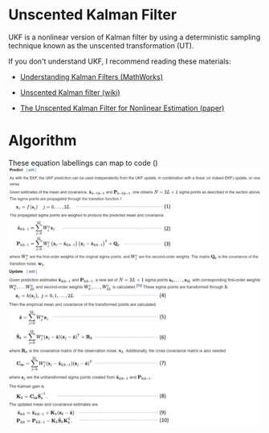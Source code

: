 # Unscented Kalman Filter
UKF is a nonlinear version of Kalman filter by using a deterministic sampling technique known as the unscented transformation (UT).

If you don't understand UKF, I recommend reading these materials:

* [Understanding Kalman Filters (MathWorks)](https://www.mathworks.com/videos/series/understanding-kalman-filters.html)

* [Unscented Kalman filter (wiki)](https://en.wikipedia.org/wiki/Kalman_filter#Unscented_Kalman_filter)

* [The Unscented Kalman Filter for Nonlinear Estimation (paper)](https://www.seas.harvard.edu/courses/cs281/papers/unscented.pdf)

# Algorithm
These equation labellings can map to code ()
![alt text](../../../../../figs/ukf_predict.png "ukf equations predict")
![alt text](../../../../../figs/ukf_update.png "ukf equations update")